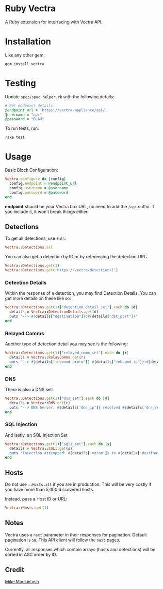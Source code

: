 # Ruby Vectra
A Ruby extension for interfacing with Vectra API.

# Installation

Like any other gem:

```shell
gem install vectra
```

# Testing

Update `spec/spec_helper.rb` with the following details:

```ruby
# Set endpoint details
@endpoint_url = 'https://vectra-appliance/api/'
@username = "api"
@password = "BLAH"
```

To run tests, run:

```shell
rake test
```

# Usage

Basic Block Configuration:

```ruby
Vectra.configure do |config|
  config.endpoint = @endpoint_url
  config.username = @username
  config.password = @password
end
```

**endpoint** should be your Vectra box URL, no need to add the `/api` suffix. If you include it, it won't break things either.

## Detections

To get all detections, use `#all`:

```ruby
Vectra::Detections.all
```

You can also get a detection by ID or by referencing the detection URL:

```ruby
Vectra::Detections.get(1)
Vectra::Detections.get('https://vectra/detection/1')
```

### Detection Details

Within the response of a detection, you may find Detection Details. You can get more details on these like so:

```ruby
Vectra::Detections.get(1)["detection_detail_set"].each do |d|
  details = Vectra::DetectionDetails.get(d)
  puts "--> #{details["destination"]}:#{details["dst_port"]}"
end
```
### Relayed Comms

Another type of detection detail you may see is the following:

```ruby
Vectra::Detections.get(1)["relayed_comm_set"].each do |r|
  details = Vectra::RelayComms.get(r)
  puts "--> #{details['inbound_proto']} #{details["inbound_ip"]}:#{details["inbound_port"]} @ #{details['total_bytes_rcvd']} bytes"
end
```  

### DNS

There is also a DNS set:

```ruby
Vectra::Detections.get(1)["dns_set"].each do |d|
  details = Vectra::DNS.get(r)
  puts "--> DNS Server: #{details['dns_ip']} resolved #{details['dns_request']} to #{details['resp']}"
end
```   
### SQL Injection

And lastly, an SQL Injection Set

```ruby
Vectra::Detections.get(1)["sqli_set"].each do |s|
  details = Vectra::SQLi.get(s)
  puts "Injection Attempted: #{details['ngram']} to #{details['destination']}"
end
```    
## Hosts

Do not use `::Hosts.all` if you are in production. This will be very costly if you have more than 5,000 discovered hosts.

Instead, pass a Host ID or URL:

```ruby
Vectra::Hosts.get(1)
```

## Notes

Vectra uses a `next` parameter in their responses for pagination. Default pagination is `50`. This API client will follow the `next` pages.

Currently, all responses which contain arrays (hosts and detections) will be sorted in ASC order by ID.

## Credit

[Mike Mackintosh](http://www.mikemackintosh.com)

